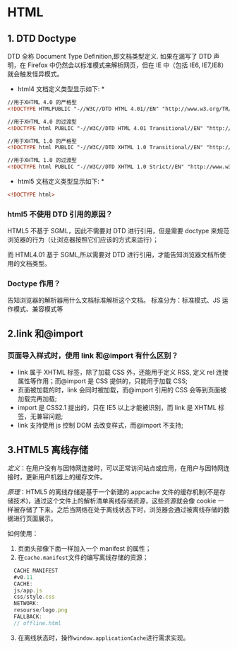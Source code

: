 # HTML

## 1. DTD Doctype

DTD 全称 Document Type Definition,即文档类型定义.
如果在漏写了 DTD 声明，在 Firefox 中仍然会以标准模式来解析网页，但在 IE 中（包括 IE6, IE7,IE8）就会触发怪异模式。

-   html4 文档定义类型显示如下: \*

```html
//用于XHTML 4.0 的严格型
<!DOCTYPE HTMLPUBLIC "-//W3C//DTD HTML 4.01//EN" "http://www.w3.org/TR/html4/strict.dtd">

//用于XHTML 4.0 的过渡型
<!DOCTYPE html PUBLIC "-//W3C//DTD HTML 4.01 Transitional//EN" "http://www.w3.org/TR/html4/loose.dtd">

//用于XHTML 1.0 的严格型
<!DOCTYPE html PUBLIC "-//W3C//DTD XHTML 1.0 Transitional//EN" "http://www.w3.org/TR/xhtml1/DTD/xhtml1-transitional.dtd">

//用于XHTML 1.0 的过渡型
<!DOCTYPE html PUBLIC "-//W3C//DTD XHTML 1.0 Strict//EN" "http://www.w3.org/TR/xhtml1/DTD/xhtml1-strict.dtd">
```

-   html5 文档定义类型显示如下: \*

```html
<!DOCTYPE html>
```

### html5 不使用 DTD 引用的原因？

HTML5 不基于 SGML，因此不需要对 DTD 进行引用，但是需要 doctype 来规范浏览器的行为（让浏览器按照它们应该的方式来运行）；

而 HTML4.01 基于 SGML,所以需要对 DTD 进行引用，才能告知浏览器文档所使用的文档类型。

### Doctype 作用？

告知浏览器的解析器用什么文档标准解析这个文档。
标准分为：标准模式、JS 运作模式、兼容模式等

## 2.link 和@import

### 页面导入样式时，使用 link 和@import 有什么区别？

-   link 属于 XHTML 标签，除了加载 CSS 外，还能用于定义 RSS, 定义 rel 连接属性等作用；而@import 是 CSS 提供的，只能用于加载 CSS;
-   页面被加载的时，link 会同时被加载，而@import 引用的 CSS 会等到页面被加载完再加载;
-   import 是 CSS2.1 提出的，只在 IE5 以上才能被识别，而 link 是 XHTML 标签，无兼容问题;
-   link 支持使用 js 控制 DOM 去改变样式，而@import 不支持;

## 3.HTML5 离线存储

_定义_：在用户没有与因特网连接时，可以正常访问站点或应用，在用户与因特网连接时，更新用户机器上的缓存文件。

_原理_：HTML5 的离线存储是基于一个新建的.appcache 文件的缓存机制(不是存储技术)，通过这个文件上的解析清单离线存储资源，这些资源就会像 cookie 一样被存储了下来。之后当网络在处于离线状态下时，浏览器会通过被离线存储的数据进行页面展示。

如何使用：

1. 页面头部像下面一样加入一个 manifest 的属性；
2. 在`cache.manifest`文件的编写离线存储的资源；

```js
  CACHE MANIFEST
  #v0.11
  CACHE:
  js/app.js
  css/style.css
  NETWORK:
  resourse/logo.png
  FALLBACK:
  // offline.html
```

3. 在离线状态时，操作`window.applicationCache`进行需求实现。
